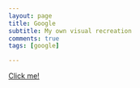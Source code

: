 ```yaml
---
layout: page
title: Google
subtitle: My own visual recreation
comments: true  
tags: [google]

---
```


[Click me!](https://github.com/Qberthat/qberthat.github.io/blob/master/img/index.html)